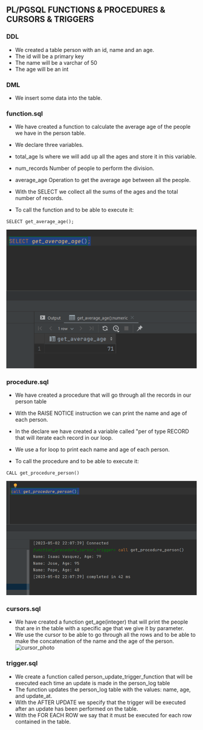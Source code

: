 ## PL/PGSQL FUNCTIONS & PROCEDURES & CURSORS & TRIGGERS

### DDL
- We created a table person with an id, name and an age.
- The id will be a primary key
- The name will be a varchar of 50
- The age will be an int

### DML
- We insert some data into the table.

### function.sql
- We have created a function to calculate the average age of the people we have in the person table.
- We declare three variables.
- total_age Is where we will add up all the ages and store it in this variable.
- num_records Number of people to perform the division.
- average_age Operation to get the average age between all the people.
- With the SELECT we collect all the sums of the ages and the total number of records.

- To call the function and to be able to execute it:
```
SELECT get_average_age();
```
![function_photo](/img/Screenshot_1.png "function_photo")

### procedure.sql
- We have created a procedure that will go through all the records in our person table
- With the RAISE NOTICE instruction we can print the name and age of each person.
- In the declare we have created a variable called "per of type RECORD that will iterate each record in our loop.
- We use a for loop to print each name and age of each person.

- To call the procedure and to be able to execute it:
```
CALL get_procedure_person()
```
![procedure_photo](/img/Screenshot_2.png "procedure_photo")

### cursors.sql
- We have created a function get_age(integer) that will print the people that are in the table with a specific age that we give it by parameter.
- We use the cursor to be able to go through all the rows and to be able to make the concatenation of the name and the age of the person.
![cursor_photo](/img/Screenshot_3.png "cursor_photo")

### trigger.sql
- We create a function called person_update_trigger_function that will be executed each time an update is made in the person_log table
- The function updates the person_log table with the values: name, age, and update_at.
- With the AFTER UPDATE we specify that the trigger will be executed after an update has been performed on the table.
- With the FOR EACH ROW we say that it must be executed for each row contained in the table.
